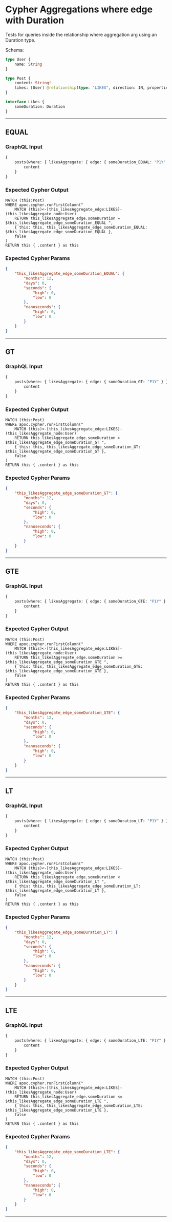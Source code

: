 # Cypher Aggregations where edge with Duration

Tests for queries inside the relationship where aggregation arg using an Duration type.

Schema:

```graphql
type User {
    name: String
}

type Post {
    content: String!
    likes: [User] @relationship(type: "LIKES", direction: IN, properties: "Likes")
}

interface Likes {
    someDuration: Duration
}
```

---

## EQUAL

### GraphQL Input

```graphql
{
    posts(where: { likesAggregate: { edge: { someDuration_EQUAL: "P1Y" } } }) {
        content
    }
}
```

### Expected Cypher Output

```cypher
MATCH (this:Post)
WHERE apoc.cypher.runFirstColumn("
    MATCH (this)<-[this_likesAggregate_edge:LIKES]-(this_likesAggregate_node:User)
    RETURN this_likesAggregate_edge.someDuration = $this_likesAggregate_edge_someDuration_EQUAL ",
    { this: this, this_likesAggregate_edge_someDuration_EQUAL: $this_likesAggregate_edge_someDuration_EQUAL },
    false
)
RETURN this { .content } as this
```

### Expected Cypher Params

```json
{
    "this_likesAggregate_edge_someDuration_EQUAL": {
        "months": 12,
        "days": 0,
        "seconds": {
            "high": 0,
            "low": 0
        },
        "nanoseconds": {
            "high": 0,
            "low": 0
        }
    }
}
```

---

## GT

### GraphQL Input

```graphql
{
    posts(where: { likesAggregate: { edge: { someDuration_GT: "P1Y" } } }) {
        content
    }
}
```

### Expected Cypher Output

```cypher
MATCH (this:Post)
WHERE apoc.cypher.runFirstColumn("
    MATCH (this)<-[this_likesAggregate_edge:LIKES]-(this_likesAggregate_node:User)
    RETURN this_likesAggregate_edge.someDuration > $this_likesAggregate_edge_someDuration_GT ",
    { this: this, this_likesAggregate_edge_someDuration_GT: $this_likesAggregate_edge_someDuration_GT },
    false
)
RETURN this { .content } as this
```

### Expected Cypher Params

```json
{
    "this_likesAggregate_edge_someDuration_GT": {
        "months": 12,
        "days": 0,
        "seconds": {
            "high": 0,
            "low": 0
        },
        "nanoseconds": {
            "high": 0,
            "low": 0
        }
    }
}
```

---

## GTE

### GraphQL Input

```graphql
{
    posts(where: { likesAggregate: { edge: { someDuration_GTE: "P1Y" } } }) {
        content
    }
}
```

### Expected Cypher Output

```cypher
MATCH (this:Post)
WHERE apoc.cypher.runFirstColumn("
    MATCH (this)<-[this_likesAggregate_edge:LIKES]-(this_likesAggregate_node:User)
    RETURN this_likesAggregate_edge.someDuration >= $this_likesAggregate_edge_someDuration_GTE ",
    { this: this, this_likesAggregate_edge_someDuration_GTE: $this_likesAggregate_edge_someDuration_GTE },
    false
)
RETURN this { .content } as this
```

### Expected Cypher Params

```json
{
    "this_likesAggregate_edge_someDuration_GTE": {
        "months": 12,
        "days": 0,
        "seconds": {
            "high": 0,
            "low": 0
        },
        "nanoseconds": {
            "high": 0,
            "low": 0
        }
    }
}
```

---

## LT

### GraphQL Input

```graphql
{
    posts(where: { likesAggregate: { edge: { someDuration_LT: "P1Y" } } }) {
        content
    }
}
```

### Expected Cypher Output

```cypher
MATCH (this:Post)
WHERE apoc.cypher.runFirstColumn("
    MATCH (this)<-[this_likesAggregate_edge:LIKES]-(this_likesAggregate_node:User)
    RETURN this_likesAggregate_edge.someDuration < $this_likesAggregate_edge_someDuration_LT ",
    { this: this, this_likesAggregate_edge_someDuration_LT: $this_likesAggregate_edge_someDuration_LT },
    false
)
RETURN this { .content } as this
```

### Expected Cypher Params

```json
{
    "this_likesAggregate_edge_someDuration_LT": {
        "months": 12,
        "days": 0,
        "seconds": {
            "high": 0,
            "low": 0
        },
        "nanoseconds": {
            "high": 0,
            "low": 0
        }
    }
}
```

---

## LTE

### GraphQL Input

```graphql
{
    posts(where: { likesAggregate: { edge: { someDuration_LTE: "P1Y" } } }) {
        content
    }
}
```

### Expected Cypher Output

```cypher
MATCH (this:Post)
WHERE apoc.cypher.runFirstColumn("
    MATCH (this)<-[this_likesAggregate_edge:LIKES]-(this_likesAggregate_node:User)
    RETURN this_likesAggregate_edge.someDuration <= $this_likesAggregate_edge_someDuration_LTE ",
    { this: this, this_likesAggregate_edge_someDuration_LTE: $this_likesAggregate_edge_someDuration_LTE },
    false
)
RETURN this { .content } as this
```

### Expected Cypher Params

```json
{
    "this_likesAggregate_edge_someDuration_LTE": {
        "months": 12,
        "days": 0,
        "seconds": {
            "high": 0,
            "low": 0
        },
        "nanoseconds": {
            "high": 0,
            "low": 0
        }
    }
}
```

---
